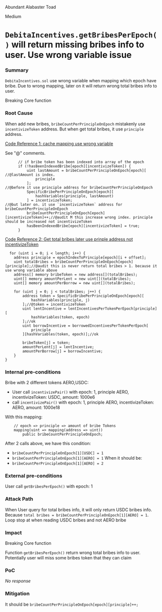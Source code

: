 Abundant Alabaster Toad

Medium

# `DebitaIncentives.getBribesPerEpoch()` will return missing bribes info to user. Use wrong variable issue

### Summary

`DebitaIncentives.sol` use wrong variable when mapping which epoch have bribe.
Due to wrong mapping, later on it will return wrong total bribes info to user.

Breaking Core function

### Root Cause


When add new bribes, `bribeCountPerPrincipleOnEpoch` mistakenly use `incentivizeToken` address. But when get total bribes, it use `principle` address.

[Code Reference 1: cache mapping use wrong variable](https://github.com/sherlock-audit/2024-11-debita-finance-v3/blob/main/Debita-V3-Contracts/contracts/DebitaIncentives.sol#L256-L266)

See "@" comments.

```solidity
      // if bribe token has been indexed into array of the epoch
      if (!hasBeenIndexedBribe[epoch][incentivizeToken]) {
          uint lastAmount = bribeCountPerPrincipleOnEpoch[epoch][ //@lastAmount is index.
              principle
          ];                                                      //@before it use principle address for bribeCountPerPrincipleOnEpoch
          SpecificBribePerPrincipleOnEpoch[epoch][
              hashVariables(principle, lastAmount)
          ] = incentivizeToken;                                   //@but later on. it use `incentivizeToken` address for bribeCountPerPrincipleOnEpoch
          bribeCountPerPrincipleOnEpoch[epoch][incentivizeToken]++;//@audit M this increase wrong index. principle should be increased not incentivizeToken
          hasBeenIndexedBribe[epoch][incentivizeToken] = true;
      }
```

[Code Reference 2: Get total bribes later use prinple address not incentivizeToken](https://github.com/sherlock-audit/2024-11-debita-finance-v3/blob/main/Debita-V3-Contracts/contracts/DebitaIncentives.sol#L367)

```solidity
  for (uint i = 0; i < length; i++) {
    address principle = epochIndexToPrinciple[epoch][i + offset];
    uint totalBribes = bribeCountPerPrincipleOnEpoch[epoch][principle];//@audit this is never return total bribes > 1. because it use wrong variable above
    address[] memory bribeToken = new address[](totalBribes);
    uint[] memory amountPerLent = new uint[](totalBribes);
    uint[] memory amountPerBorrow = new uint[](totalBribes);

    for (uint j = 0; j < totalBribes; j++) {
        address token = SpecificBribePerPrincipleOnEpoch[epoch][
            hashVariables(principle, j)
        ];//@token = incentivizeToken
        uint lentIncentive = lentIncentivesPerTokenPerEpoch[principle][
            hashVariables(token, epoch)
        ];//ok
        uint borrowIncentive = borrowedIncentivesPerTokenPerEpoch[
            principle
        ][hashVariables(token, epoch)];//ok

        bribeToken[j] = token;
        amountPerLent[j] = lentIncentive;
        amountPerBorrow[j] = borrowIncentive;
    }
}
```


### Internal pre-conditions


Bribe with 2 different tokens AERO,USDC:

- User call `incentivizePair()` with epoch: 1, principle AERO, incentivizeToken: USDC, amount: 1000e6
- call `incentivizePair()` with epoch: 1, principle AERO, incentivizeToken: AERO, amount: 1000e18

With this mapping:

```solidity
    // epoch => principle => amount of bribe Tokens
    mapping(uint => mapping(address => uint))
        public bribeCountPerPrincipleOnEpoch;
```

After 2 calls above, we have this condition:

- `bribeCountPerPrincipleOnEpoch[1][USDC] = 1`
- `bribeCountPerPrincipleOnEpoch[1][AERO] = 1`
When it should be:
- `bribeCountPerPrincipleOnEpoch[1][AERO] = 2`


### External pre-conditions


User call `getBribesPerEpoch()` with epoch: 1

### Attack Path


When User query for total bribes info, it will only return USDC bribes info.
Because `total bribes = bribeCountPerPrincipleOnEpoch[1][AERO] = 1`. Loop stop at when reading USDC bribes and not AERO bribe


### Impact
Breaking Core function

Function `getBribesPerEpoch()` return wrong total bribes info to user.
Potentially user will miss some bribes token that they can claim


### PoC

_No response_

### Mitigation

It should be `bribeCountPerPrincipleOnEpoch[epoch][principle]++;`